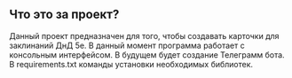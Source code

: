## Что это за проект?
Данный проект предназначен для того, чтобы создавать карточки для заклинаний ДнД 5е.
В данный момент программа работает с консольным интерфейсом.
В будущем будет создание Телеграмм бота.
В requirements.txt команды установки необходимых библиотек.
